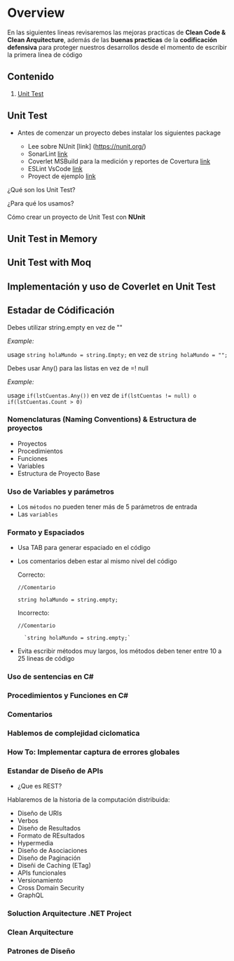 # Overview
En las siguientes lineas revisaremos las mejoras practicas de **Clean Code & Clean Arquitecture**, además de las **buenas practicas** de la **codificación defensiva** para proteger nuestros desarrollos desde el momento de escribir la primera linea de código

## Contenido
1. [Unit Test](#unit-test) 
## Unit Test
  - Antes de comenzar un proyecto debes instalar los siguientes package
  
    - Lee sobre NUnit [link] (https://nunit.org/) 
    - SonarLint [link](https://www.sonarlint.org/visualstudio/)
    - Coverlet MSBuild para la medición y reportes de Covertura [link](https://www.nuget.org/packages/coverlet.msbuild)
    - ESLint VsCode [link](https://marketplace.visualstudio.com/items?itemName=dbaeumer.vscode-eslint)
    - Proyect de ejemplo [link](https://github.com/MobDevCL/proven-practices-net-core/tree/master/unit%20testing)

¿Qué son los Unit Test?

¿Para qué los usamos?

Cómo crear un proyecto de Unit Test con **NUnit**


## Unit Test in Memory

## Unit Test with Moq

## Implementación y uso de Coverlet en Unit Test

## Estadar de Códificación

Debes utilizar string.empty en vez de ""

_Example:_

usage `string holaMundo = string.Empty;` en vez de `string holaMundo = "";`

Debes usar Any() para las listas en vez de =! null

_Example:_

usage `if(lstCuentas.Any())` en vez de `if(lstCuentas != null) o if(lstCuentas.Count > 0)`


### Nomenclaturas (Naming Conventions) & Estructura de proyectos

- Proyectos
- Procedimientos
- Funciones
- Variables
- Estructura de Proyecto Base

### Uso de Variables y parámetros 

- Los `métodos` no pueden tener más de 5 parámetros de entrada
- Las `variables`


### Formato y Espaciados

- Usa TAB para generar espaciado en el código
- Los comentarios deben estar al mismo nivel del código
  
  Correcto:
  
  `//Comentario`
  
  `string holaMundo = string.empty;`
  
  Incorrecto:
  
  `//Comentario`
  
        `string holaMundo = string.empty;`
 - Evita escribir métodos muy largos, los métodos deben tener entre 10 a 25 lineas de código

### Uso de sentencias en C#

### Procedimientos y Funciones en C#

### Comentarios

### Hablemos de complejidad ciclomatica

### How To: Implementar captura de errores globales

### Estandar de Diseño de APIs

- ¿Que es REST?

Hablaremos de la historia de la computación distribuida: 

- Diseño de URIs
- Verbos
- Diseño de Resultados
- Formato de REsultados
- Hypermedia
- Diseño de Asociaciones
- Diseño de Paginación
- Diseñi de Caching (ETag)
- APIs funcionales
- Versionamiento
- Cross Domain Security
- GraphQL


### Soluction Arquitecture .NET Project

### Clean Arquitecture

### Patrones de Diseño
